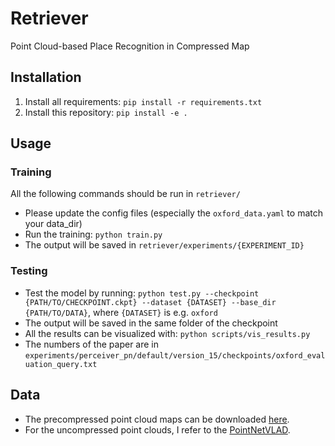 # Retriever
Point Cloud-based Place Recognition in Compressed Map

## Installation
1. Install all requirements: `pip install -r requirements.txt`
2. Install this repository: `pip install -e .`

## Usage

### Training

All the following commands should be run in `retriever/`

- Please update the config files (especially the `oxford_data.yaml` to match your data_dir)
- Run the training: `python train.py`
- The output will be saved in `retriever/experiments/{EXPERIMENT_ID}`

### Testing

- Test the model by running: `python test.py --checkpoint {PATH/TO/CHECKPOINT.ckpt} --dataset {DATASET} --base_dir {PATH/TO/DATA}`, where `{DATASET}` is e.g. `oxford`
- The output will be saved in the same folder of the checkpoint
- All the results can be visualized with: `python scripts/vis_results.py`
- The numbers of the paper are in `experiments/perceiver_pn/default/version_15/checkpoints/oxford_evaluation_query.txt`


## Data
- The precompressed point cloud maps can be downloaded [here](https://www.ipb.uni-bonn.de/html/projects/retriever/oxford_compressed.zip).
- For the uncompressed point clouds, I refer to the [PointNetVLAD](https://github.com/mikacuy/pointnetvlad).
